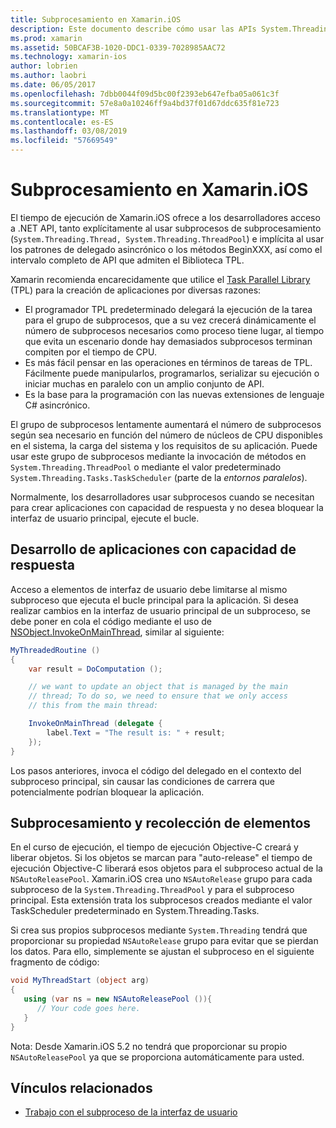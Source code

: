 ```yaml
---
title: Subprocesamiento en Xamarin.iOS
description: Este documento describe cómo usar las APIs System.Threading en una aplicación de Xamarin.iOS. Describe la biblioteca TPL, creación de aplicaciones con capacidad de respuesta y recolección de elementos.
ms.prod: xamarin
ms.assetid: 50BCAF3B-1020-DDC1-0339-7028985AAC72
ms.technology: xamarin-ios
author: lobrien
ms.author: laobri
ms.date: 06/05/2017
ms.openlocfilehash: 7dbb0044f09d5bc00f2393eb647efba05a061c3f
ms.sourcegitcommit: 57e8a0a10246ff9a4bd37f01d67ddc635f81e723
ms.translationtype: MT
ms.contentlocale: es-ES
ms.lasthandoff: 03/08/2019
ms.locfileid: "57669549"
---
```

# <a name="threading-in-xamarinios"></a>Subprocesamiento en Xamarin.iOS

El tiempo de ejecución de Xamarin.iOS ofrece a los desarrolladores acceso a .NET API, tanto explícitamente al usar subprocesos de subprocesamiento (`System.Threading.Thread, System.Threading.ThreadPool`) e implícita al usar los patrones de delegado asincrónico o los métodos BeginXXX, así como el intervalo completo de API que admiten el Biblioteca TPL.



Xamarin recomienda encarecidamente que utilice el [Task Parallel Library](https://msdn.microsoft.com/library/dd460717.aspx) (TPL) para la creación de aplicaciones por diversas razones:
-  El programador TPL predeterminado delegará la ejecución de la tarea para el grupo de subprocesos, que a su vez crecerá dinámicamente el número de subprocesos necesarios como proceso tiene lugar, al tiempo que evita un escenario donde hay demasiados subprocesos terminan compiten por el tiempo de CPU. 
-  Es más fácil pensar en las operaciones en términos de tareas de TPL. Fácilmente puede manipularlos, programarlos, serializar su ejecución o iniciar muchas en paralelo con un amplio conjunto de API. 
-  Es la base para la programación con las nuevas extensiones de lenguaje C# asincrónico. 


El grupo de subprocesos lentamente aumentará el número de subprocesos según sea necesario en función del número de núcleos de CPU disponibles en el sistema, la carga del sistema y los requisitos de su aplicación. Puede usar este grupo de subprocesos mediante la invocación de métodos en `System.Threading.ThreadPool` o mediante el valor predeterminado `System.Threading.Tasks.TaskScheduler` (parte de la *entornos paralelos*).

Normalmente, los desarrolladores usar subprocesos cuando se necesitan para crear aplicaciones con capacidad de respuesta y no desea bloquear la interfaz de usuario principal, ejecute el bucle.

 <a name="Developing_Responsive_Applications" />


## <a name="developing-responsive-applications"></a>Desarrollo de aplicaciones con capacidad de respuesta

Acceso a elementos de interfaz de usuario debe limitarse al mismo subproceso que ejecuta el bucle principal para la aplicación. Si desea realizar cambios en la interfaz de usuario principal de un subproceso, se debe poner en cola el código mediante el uso de [NSObject.InvokeOnMainThread](xref:Foundation.NSObject), similar al siguiente:

```csharp
MyThreadedRoutine ()  
{  
    var result = DoComputation ();  

    // we want to update an object that is managed by the main
    // thread; To do so, we need to ensure that we only access
    // this from the main thread:

    InvokeOnMainThread (delegate {  
        label.Text = "The result is: " + result;  
    });
}
```

Los pasos anteriores, invoca el código del delegado en el contexto del subproceso principal, sin causar las condiciones de carrera que potencialmente podrían bloquear la aplicación.

 <a name="Threading_and_Garbage_Collection" />


## <a name="threading-and-garbage-collection"></a>Subprocesamiento y recolección de elementos

En el curso de ejecución, el tiempo de ejecución Objective-C creará y liberar objetos. Si los objetos se marcan para "auto-release" el tiempo de ejecución Objective-C liberará esos objetos para el subproceso actual de la `NSAutoReleasePool`. Xamarin.iOS crea uno `NSAutoRelease` grupo para cada subproceso de la `System.Threading.ThreadPool` y para el subproceso principal. Esta extensión trata los subprocesos creados mediante el valor TaskScheduler predeterminado en System.Threading.Tasks.

Si crea sus propios subprocesos mediante `System.Threading` tendrá que proporcionar su propiedad `NSAutoRelease` grupo para evitar que se pierdan los datos. Para ello, simplemente se ajustan el subproceso en el siguiente fragmento de código:

```csharp
void MyThreadStart (object arg)
{
   using (var ns = new NSAutoReleasePool ()){
      // Your code goes here.
   }
}
```

Nota: Desde Xamarin.iOS 5.2 no tendrá que proporcionar su propio `NSAutoReleasePool` ya que se proporciona automáticamente para usted.


## <a name="related-links"></a>Vínculos relacionados

- [Trabajo con el subproceso de la interfaz de usuario](~/ios/user-interface/ios-ui/ui-thread.md)
